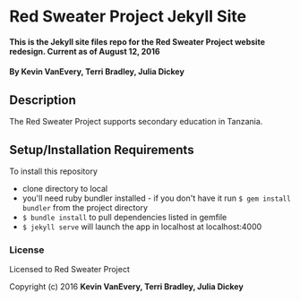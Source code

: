 # Red Sweater Project Jekyll Site

#### This is the Jekyll site files repo for the Red Sweater Project website redesign. Current as of August 12, 2016

#### By Kevin VanEvery, Terri Bradley, Julia Dickey

## Description

The Red Sweater Project supports secondary education in Tanzania.

## Setup/Installation Requirements

To install this repository

* clone directory to local
* you'll need ruby bundler installed - if you don't have it run ``` $ gem install bundler ``` from the project directory
* ``` $ bundle install ``` to pull dependencies listed in gemfile
* ``` $ jekyll serve ``` will launch the app in localhost at localhost:4000

### License

Licensed to Red Sweater Project

Copyright (c) 2016 **Kevin VanEvery, Terri Bradley, Julia Dickey**
